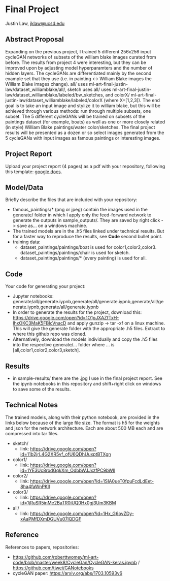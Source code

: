 # Final Project

Justin Law, jklaw@ucsd.edu

## Abstract Proposal

Expanding on the previous project, I trained 5 different 256x256 input cycleGAN networks of subsets of the william blake images curated from before. The results from project 4 were interesting, but they can be improved upon by adjusting model hyperparamters and the number of hidden layers. The cycleGANs are differentiated mainly by the second example set that they use (i.e. in painting <-> William Blake images the William Blake images change). all/ uses ml-art-final-justin-law/dataset_williamblake/all/, sketch uses all/ uses ml-art-final-justin-law/dataset_williamblake/labeled/bw_sketches, and colorX/ ml-art-final-justin-law/dataset_williamblake/labeled/colorX (where X=[1,2,3]). The end goal is to take an input image and stylize it to william blake, but this will be achieved through various methods: run through multiple subsets, one subset. The 5 different cycleGANs will be trained on subsets of the paintings dataset (for example, boats) as well as one or more closely related (in style) William Blake paintings/water color/sketches. The final project results will be presented as a dozen or so select images generated from the 5 cycleGANs with input images as famous paintings or interesting images.

## Project Report

Upload your project report (4 pages) as a pdf with your repository, following this template: [google docs](https://docs.google.com/document/d/133H59WZBmH6MlAgFSskFLMQITeIC5d9b2iuzsOfa4E8/edit?usp=sharing).

## Model/Data

Briefly describe the files that are included with your repository:
- famous_paintings/* (png or jpeg) contain the images used in the generate/ folder in which I apply only the feed-forward network to generate the outputs in sample_outputs/. They are saved by right click -> save as... on a windows machine.
- The trained models are in the .h5 files linked under technical results. But for a faster way to reproduce the results, see **Code**
second bullet point.
- training data:
    - dataset_paintings/paintings/boat is used for color1,color2,color3. dataset_paintings/paintings/chair is used for sketch.
    - dataset_paintings/paintings/* (every painting) is used for all.

## Code

Your code for generating your project:
- Jupyter notebooks: generate/all/generate.iypnb,generate/all/generate.iypnb,generate/all/generate.iypnb,generate/all/generate.iypnb
- In order to generate the results for the project, download this: https://drive.google.com/open?id=1O1pJXAZfTxH-lhxOKC3MaK5FBlcVnacD
and apply gunzip -> tar -xf on a linux machine. This will give the generate folder with the appropriate .h5 files. Extract to where
this github repo was cloned.
- Alternatively, download the models individually and copy the .h5 files into the respective generate/... folder where ... is [all,color1,color2,color3,sketch].

## Results

- in sample-results/ there are the .jpg I use in the final project report. See the ipynb notebooks in this repository and shift+right click on windows to save some of the results.

## Technical Notes

The trained models, along with their python notebook, are provided in the links below because of the large file size. The format is h5 for the weights and json for the network architecture. Each are about 500 MB each and are compressed into tar files.

- sketch/
	- link: https://drive.google.com/open?id=11b2jrL4G2XR5vf_ofU6QDhUuxptBTXgn
- color1/
	- link: https://drive.google.com/open?id=1YE3Uc8rodGqkXm_OdbbWJJxzfPC9bWIl
- color2/
	- link: https://drive.google.com/open?id=1SIA0ueT0fpuFcdLdEet-8ha4faWnPKll
- color3/
	- link: https://drive.google.com/open?id=1jRuSR5inMe2BaTR0iUQ0Hx0gj3Um3KBM
- all/
	- link: https://drive.google.com/open?id=1Hx_G6ovZDy-xAaPMfDXmDGUVu07lQDGF
## Reference

References to papers, repositories:
- https://github.com/roberttwomey/ml-art-code/blob/master/week8/CycleGan/CycleGAN-keras.ipynb / https://github.com/tjwei/GANotebooks
- cycleGAN paper: https://arxiv.org/abs/1703.10593v6
